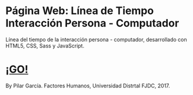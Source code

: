 # Página Web: Línea de Tiempo Interacción Persona - Computador

Línea del tiempo de la interacción persona - computador, desarrollado con HTML5, CSS, Sass y JavaScript.

<h1><a href="https://pilargarcialugo.github.io/web-page-person-computer-timeline/" target="_blank">¡GO!</a></h1>

By Pilar García.
Factores Humanos, Universidad Distrtal FJDC, 2017.
